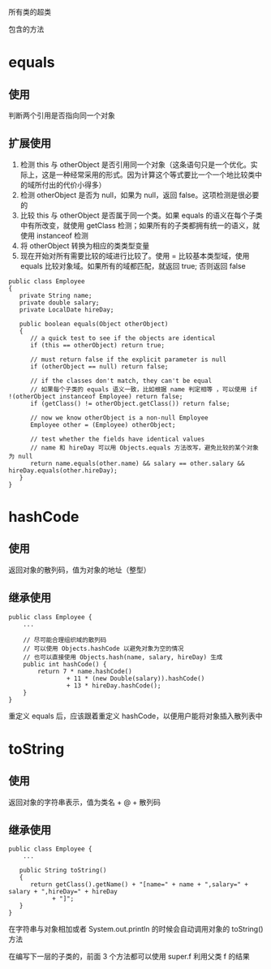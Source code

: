 所有类的超类

包含的方法

# equals

## 使用

判断两个引用是否指向同一个对象

## 扩展使用

1. 检测 this 与 otherObject 是否引用同一个对象（这条语句只是一个优化。实际上，这是一种经常采用的形式。因为计算这个等式要比一个一个地比较类中的域所付出的代价小得多）
2. 检测 otherObject 是否为 null，如果为 null，返回 false。这项检测是很必要的
3. 比较 this 与 otherObject 是否属于同一个类。如果 equals 的语义在每个子类中有所改变，就使用 getClass 检测；如果所有的子类都拥有统一的语义，就使用 instanceof 检测
4. 将 otherObject 转换为相应的类类型变量
5. 现在开始对所有需要比较的域进行比较了。使用 = 比较基本类型域，使用 equals 比较对象域。如果所有的域都匹配，就返回 true; 否则返回 false

```
public class Employee
{
   private String name;
   private double salary;
   private LocalDate hireDay;

   public boolean equals(Object otherObject)
   {
      // a quick test to see if the objects are identical
      if (this == otherObject) return true;

      // must return false if the explicit parameter is null
      if (otherObject == null) return false;

      // if the classes don't match, they can't be equal
      // 如果每个子类的 equals 语义一致，比如根据 name 判定相等 ，可以使用 if !(otherObject instanceof Employee) return false;
      if (getClass() != otherObject.getClass()) return false;

      // now we know otherObject is a non-null Employee
      Employee other = (Employee) otherObject;

      // test whether the fields have identical values
      // name 和 hireDay 可以用 Objects.equals 方法改写，避免比较的某个对象为 null
      return name.equals(other.name) && salary == other.salary && hireDay.equals(other.hireDay);
   }
}
```

# hashCode

## 使用

返回对象的散列码，值为对象的地址（整型）

## 继承使用

```
public class Employee {
	...
    
    // 尽可能合理组织域的散列码
    // 可以使用 Objects.hashCode 以避免对象为空的情况
    // 也可以直接使用 Objects.hash(name, salary, hireDay) 生成
    public int hashCode() {
        return 7 * name.hashCode()
                + 11 * (new Double(salary)).hashCode()
                + 13 * hireDay.hashCode();
    }
}
```

重定义 equals 后，应该跟着重定义 hashCode，以便用户能将对象插入散列表中

# toString

## 使用

返回对象的字符串表示，值为类名 + @ + 散列码

## 继承使用

```
public class Employee {
	...
 
   public String toString()
   {
      return getClass().getName() + "[name=" + name + ",salary=" + salary + ",hireDay=" + hireDay
            + "]";
   }
}
```

在字符串与对象相加或者 System.out.println 的时候会自动调用对象的 toString() 方法

在编写下一层的子类的，前面 3 个方法都可以使用 super.f 利用父类 f 的结果

